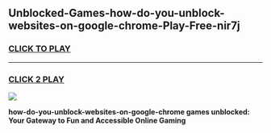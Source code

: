 
## Unblocked-Games-how-do-you-unblock-websites-on-google-chrome-Play-Free-nir7j
<h3>
<a href="https://premium76.site?title=how-do-you-unblock-websites-on-google-chrome&ref=21A">CLICK TO PLAY</a></h3>
<hr>

<h3>
<a href="https://premium76.site?title=how-do-you-unblock-websites-on-google-chrome&ref=21A">CLICK 2 PLAY</a>
  
</h3>

<a href="https://premium76.site?title=how-do-you-unblock-websites-on-google-chrome&ref=21A"><img src="https://clearcache.store/games.png"></a>


**how-do-you-unblock-websites-on-google-chrome games unblocked: Your Gateway to Fun and Accessible Online Gaming**
